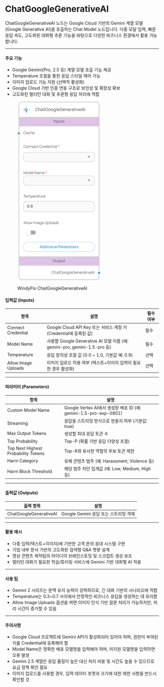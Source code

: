 # ChatGoogleGenerativeAI

ChatGoogleGenerativeAI 노드는 Google Cloud 기반의 Gemini 계열 모델(Google Generative AI)을 호출하는 Chat Model 노드입니다. 다중 모달 입력, 빠른 응답 속도, 고도화된 대화형 추론 기능을 바탕으로 다양한 비즈니스 환경에서 활용 가능합니다.

***

#### 주요 기능

* Google Gemini(Pro, 2.5 등) 계열 모델 호출 기능 제공
* Temperature 조절을 통한 응답 스타일 제어 가능
* 이미지 업로드 기능 지원 (선택적 활성화)
* Google Cloud 기반 인증 연동 구조로 보안성 및 확장성 확보
* 고도화된 멀티턴 대화 및 추론형 응답 처리에 적합

<figure><img src="../../../.gitbook/assets/스크린샷 2025-05-12 103425.png" alt=""><figcaption><p>WindyFlo ChatGoogleGenerativeAI</p></figcaption></figure>

#### 입력값 (Inputs)

| 항목                  | 설명                                                               | 필수 여부 |
| ------------------- | ---------------------------------------------------------------- | ----- |
| Connect Credential  | Google Cloud API Key 또는 서비스 계정 키(Credential에 등록된 값)              | 필수    |
| Model Name          | 사용할 Google Generative AI 모델 이름 (예: gemini-pro, gemini-1.5-pro 등) | 필수    |
| Temperature         | 응답 창의성 조절 값 (0.0 \~ 1.0, 기본값 예: 0.9)                             | 선택    |
| Allow Image Uploads | 이미지 업로드 허용 여부 (텍스트+이미지 입력이 필요한 경우 활성화)                           | 선택    |

***

#### 파라미터 (Parameters)

| 항목                                  | 설명                                                        |
| ----------------------------------- | --------------------------------------------------------- |
| Custom Model Name                   | Google Vertex AI에서 생성된 배포 ID (예: gemini-1.5-pro-exp-0801) |
| Streaming                           | 응답을 스트리밍 방식으로 받을지 여부 (기본값: true)                          |
| Max Output Tokens                   | 생성할 최대 응답 토큰 수                                            |
| Top Probability                     | Top-P (확률 기반 응답 다양성 조절)                                   |
| Top Next Highest Probability Tokens | Top-K와 유사한 역할의 후보 토큰 제한                                   |
| Harm Category                       | 유해 콘텐츠 범주 (예: Harassment, Violence 등)                     |
| Harm Block Threshold                | 해당 범주 차단 임계값 (예: Low, Medium, High 등)                     |

***

#### 출력값 (Outputs)

| 출력 항목                  | 설명                          |
| ---------------------- | --------------------------- |
| ChatGoogleGenerativeAI | Google Gemini 응답 또는 스트리밍 객체 |

***

#### 활용 예시

* 다중 입력(텍스트+이미지)에 기반한 고객 문의 응대 시스템 구현
* 기업 내부 문서 기반의 고도화된 검색형 Q\&A 챗봇 설계&#x20;
* 영상 콘텐츠 제작팀의 아이디어 브레인스토밍 및 스크립트 생성 보조
* 멀티턴 대화가 필요한 학습/튜터링 서비스에 Gemini 기반 대화형 AI 적용

***

#### 사용 팁

* Gemini 2 시리즈는 문맥 유지 능력이 강력하므로, 긴 대화 기반의 시나리오에 적합
* Temperature는 0.3\~0.7 사이에서 안정적인 비즈니스 응답을 생성하는 데 유리함
* Allow Image Uploads 옵션을 켜면 이미지 인식 기반 질문 처리가 가능하지만, 처리 시간이 증가할 수 있음

***

#### 주의사항

* Google Cloud 프로젝트에 Gemini API가 활성화되어 있어야 하며, 권한이 부여된 키를 Credential에 등록해야 함
* Model Name은 정확한 배포 모델명을 입력해야 하며, 미지원 모델명을 입력하면 오류 발생
* Gemini 2.5 계열은 응답 품질이 높은 대신 처리 비용 및 시간도 높을 수 있으므로 요금 정책 확인 필요
* 이미지 업로드를 사용할 경우, 입력 데이터 포맷과 크기에 대한 제한 사항을 반드시 확인할 것
